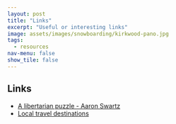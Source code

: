 ```yaml
---
layout: post
title: "Links"
excerpt: "Useful or interesting links"
image: assets/images/snowboarding/kirkwood-pano.jpg
tags: 
  - resources
nav-menu: false
show_tile: false
---
```


## Links
* [A libertarian puzzle - Aaron Swartz](qblog.aaronsw.com/post/35407236090/a-libertarian-puzzle)
* [Local travel destinations](https://pudding.cool/2020/05/travel-local/)
